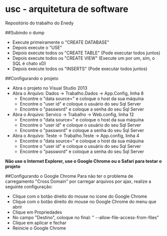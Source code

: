 # usc - arquitetura de software
Repositório do trabalho do Enedy

##Subindo o dump

  - Execute primeiramente o "CREATE DATABASE"
  - Depois execute o "USE"
  - Depois execute todos os "CREATE TABLE" (Pode executar todos juntos)
  - Depois execute todos os "CREATE VIEW" (Execute um por um, sim, o SQL é chato xD)
  - Depois execute todos os "INSERTS" (Pode executar todos juntos)

##Configurando o projeto
  - Abra o projeto no Visual Studio 2013
  - Abra o Arquivo: Dados -> Trabalho.Dados -> App.Config, linha 8
    * Encontre o "data source=" e coloque o host da sua máquina
    * Encontre o "user id" e coloque o usuário do seu Sql Server
    * Encontre o "password" e coloque a senha do seu Sql Server
  - Abra o Arquivo: Servico -> Trabalho -> Web.config, linha 12
    * Encontre o "data source=" e coloque o host da sua máquina
    * Encontre o "user id" e coloque o usuário do seu Sql Server
    * Encontre o "password" e coloque a senha do seu Sql Server
  - Abra o Arquivo: Teste -> Trabalho.Teste -> App.config, linha 4
    * Encontre o "data source=" e coloque o host da sua máquina
    * Encontre o "user id" e coloque o usuário do seu Sql Server
    * Encontre o "password" e coloque a senha do seu Sql Server

**Não use o Internet Explorer, use o Google Chrome ou o Safari para testar o projeto**

##Configurando o Google Chrome
Para não ter o problema de carregamento "Cross Domain" por carregar arquivos por ajax, realize a seguinte configuração:

  - Clique com o botão direito do mouse no icone do Google Chrome
  - Clique com o botão direito do mouse no Google Chrome do menu que abrir
  - Clique em Propriedades
  - No campo "Destino", coloque no final: " --allow-file-access-from-files"
  - Clique em aplicar e fechar
  - Reinicie o Google Chrome
